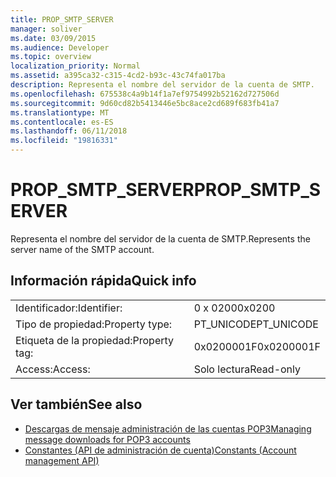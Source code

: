 ```yaml
---
title: PROP_SMTP_SERVER
manager: soliver
ms.date: 03/09/2015
ms.audience: Developer
ms.topic: overview
localization_priority: Normal
ms.assetid: a395ca32-c315-4cd2-b93c-43c74fa017ba
description: Representa el nombre del servidor de la cuenta de SMTP.
ms.openlocfilehash: 675538c4a9b14f1a7ef9754992b52162d727506d
ms.sourcegitcommit: 9d60cd82b5413446e5bc8ace2cd689f683fb41a7
ms.translationtype: MT
ms.contentlocale: es-ES
ms.lasthandoff: 06/11/2018
ms.locfileid: "19816331"
---
```

# <a name="propsmtpserver"></a><span data-ttu-id="7ccea-103">PROP_SMTP_SERVER</span><span class="sxs-lookup"><span data-stu-id="7ccea-103">PROP_SMTP_SERVER</span></span>

<span data-ttu-id="7ccea-104">Representa el nombre del servidor de la cuenta de SMTP.</span><span class="sxs-lookup"><span data-stu-id="7ccea-104">Represents the server name of the SMTP account.</span></span>
  
## <a name="quick-info"></a><span data-ttu-id="7ccea-105">Información rápida</span><span class="sxs-lookup"><span data-stu-id="7ccea-105">Quick info</span></span>

|||
|:-----|:-----|
|<span data-ttu-id="7ccea-106">Identificador:</span><span class="sxs-lookup"><span data-stu-id="7ccea-106">Identifier:</span></span>  <br/> |<span data-ttu-id="7ccea-107">0 x 0200</span><span class="sxs-lookup"><span data-stu-id="7ccea-107">0x0200</span></span>  <br/> |
|<span data-ttu-id="7ccea-108">Tipo de propiedad:</span><span class="sxs-lookup"><span data-stu-id="7ccea-108">Property type:</span></span>  <br/> |<span data-ttu-id="7ccea-109">PT_UNICODE</span><span class="sxs-lookup"><span data-stu-id="7ccea-109">PT_UNICODE</span></span>  <br/> |
|<span data-ttu-id="7ccea-110">Etiqueta de la propiedad:</span><span class="sxs-lookup"><span data-stu-id="7ccea-110">Property tag:</span></span>  <br/> |<span data-ttu-id="7ccea-111">0x0200001F</span><span class="sxs-lookup"><span data-stu-id="7ccea-111">0x0200001F</span></span>  <br/> |
|<span data-ttu-id="7ccea-112">Access:</span><span class="sxs-lookup"><span data-stu-id="7ccea-112">Access:</span></span>  <br/> |<span data-ttu-id="7ccea-113">Solo lectura</span><span class="sxs-lookup"><span data-stu-id="7ccea-113">Read-only</span></span>  <br/> |
   
## <a name="see-also"></a><span data-ttu-id="7ccea-114">Ver también</span><span class="sxs-lookup"><span data-stu-id="7ccea-114">See also</span></span>

- [<span data-ttu-id="7ccea-115">Descargas de mensaje administración de las cuentas POP3</span><span class="sxs-lookup"><span data-stu-id="7ccea-115">Managing message downloads for POP3 accounts</span></span>](managing-message-downloads-for-pop3-accounts.md) 
- [<span data-ttu-id="7ccea-116">Constantes (API de administración de cuenta)</span><span class="sxs-lookup"><span data-stu-id="7ccea-116">Constants (Account management API)</span></span>](constants-account-management-api.md)

